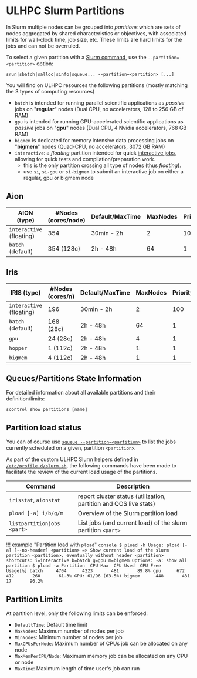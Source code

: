 # ULHPC Slurm Partitions

In Slurm multiple nodes can be grouped into _partitions_ which are sets of nodes aggregated by shared characteristics or objectives, with associated limits for wall-clock time, job size, etc. These limits are hard limits for the jobs and can not be overruled.

To select a given partition with a [Slurm command](commands.md), use the `--partition=<partition>` option:

```
srun|sbatch|salloc|sinfo|squeue... --partition=<partition> [...]
```

You will find on ULHPC resources the following partitions (mostly matching the 3 types of computing resources)

* `batch` is intended for running parallel scientific applications as _passive_ jobs on "__regular__" nodes (Dual CPU, no accelerators, 128 to 256 GB of RAM)
* `gpu` is intended for running GPU-accelerated scientific applications  as _passive_ jobs on "__gpu__" nodes (Dual CPU, 4 Nvidia accelerators, 768 GB RAM)
* `bigmem` is dedicated for memory intensive data processing jobs on "__bigmem__" nodes (Quad-CPU, no accelerators, 3072 GB RAM)
* `interactive`: a _floating_ partition intended for quick [interactive jobs](../jobs/interactive.md), allowing for quick tests and compilation/preparation work.
    - this is the only partition crossing all type of nodes (thus _floating_).
    - use `si`, `si-gpu` or `si-bigmem` to submit an interactive job on either a regular, gpu or bigmem node

## Aion

| __AION__      (type)     | #Nodes (cores/node) | Default/MaxTime | MaxNodes | PriorityTier |
|--------------------------|---------------------|-----------------|----------|--------------|
| `interactive` (floating) | 354                 | 30min - 2h      | 2        | 100          |
| `batch` (default)        | 354    (128c)       | 2h    - 48h     | 64       | 1            |

## Iris

| __IRIS__       (type)    | #Nodes (cores/n) | Default/MaxTime | MaxNodes | PriorityTier |
|--------------------------|------------------|-----------------|----------|--------------|
| `interactive` (floating) | 196              | 30min - 2h      | 2        | 100          |
| `batch` (default)        | 168     (28c)    | 2h    - 48h     | 64       | 1            |
| `gpu`                    | 24      (28c)    | 2h    - 48h     | 4        | 1            |
| `hopper`                 | 1       (112c)   | 2h    - 48h     | 1        | 1            |
| `bigmem`                 | 4       (112c)   | 2h    - 48h     | 1        | 1            |


## Queues/Partitions State Information

For detailed information about all available partitions and their definition/limits:
```
scontrol show partitions [name]
```

## Partition load status

You can of course use [`squeue --partition=<partition>`](https://slurm.schedmd.com/squeue.html) to list the jobs currently scheduled on a given, partition `<partition>`.

As part of the custom ULHPC Slurm helpers defined in [`/etc/profile.d/slurm.sh`](https://github.com/ULHPC/tools/blob/master/slurm/profile.d/slurm.sh), the following commands have been made to facilitate the review of the current load usage of the partitions.

| __Command__                | __Description__                                                        |
|----------------------------|------------------------------------------------------------------------|
| `irisstat`, `aionstat`     | report cluster status (utilization, partition and QOS live stats)      |
| `pload [-a] i/b/g/m `      | Overview of the Slurm partition load                                   |
| `listpartitionjobs <part>` | List jobs (and current load) of the slurm partition `<part>`           |

!!! example "Partition load with `pload`"
    ```console
    $ pload -h
    Usage: pload [-a] [--no-header] <partition>
     => Show current load of the slurm partition <partition>, eventually without header
        <partition> shortcuts: i=interactive b=batch g=gpu m=bigmem
     Options:
       -a: show all partition
    $ pload -a
      Partition  CPU Max  CPU Used  CPU Free     Usage[%]
          batch     4704      4223       481       89.8%
            gpu      672       412       260       61.3% GPU: 61/96 (63.5%)
         bigmem      448       431        17       96.2%
    ```

## Partition Limits

At partition level, only the following limits can be enforced:

* `DefaultTime`:       Default time limit
* `MaxNodes`:          Maximum number of nodes per job
* `MinNodes`:          Minimum number of nodes per job
* `MaxCPUsPerNode`:    Maximum number of CPUs job can be allocated on any node
* `MaxMemPerCPU/Node`: Maximum memory job can be allocated on any CPU or node
* `MaxTime`:           Maximum length of time user's job can run
